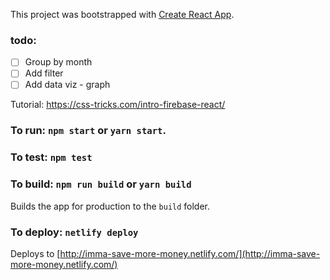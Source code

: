 This project was bootstrapped with [Create React App](https://github.com/facebookincubator/create-react-app).

### todo:
- [ ] Group by month
- [ ] Add filter
- [ ] Add data viz - graph 

Tutorial: https://css-tricks.com/intro-firebase-react/
 
### To run: `npm start` or `yarn start`.

### To test: `npm test`

### To build: `npm run build` or `yarn build`
Builds the app for production to the `build` folder.

### To deploy: `netlify deploy`
Deploys to [http://imma-save-more-money.netlify.com/](http://imma-save-more-money.netlify.com/)

